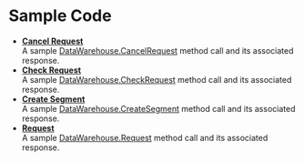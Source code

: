 # Sample Code

 

-   **[Cancel Request](../sample_code/r_dw_cancelRequest_sample.md)**  
 A sample [DataWarehouse.CancelRequest](../methods/r_CancelRequest.md#) method call and its associated response.
-   **[Check Request](../sample_code/r_dw_checkRequest_sample.md)**  
 A sample [DataWarehouse.CheckRequest](../methods/r_CheckRequest.md#) method call and its associated response.
-   **[Create Segment](../sample_code/r_dw_createSegment_sample.md)**  
 A sample [DataWarehouse.CreateSegment](../methods/r_createSegment.md#) method call and its associated response.
-   **[Request](../sample_code/r_dw_request_sample.md)**  
 A sample [DataWarehouse.Request](../methods/r_request.md#) method call and its associated response.


